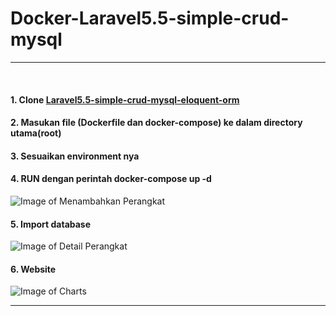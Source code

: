 # Docker-Laravel5.5-simple-crud-mysql
___

<br>

#### 1. Clone <a href="https://github.com/kamilanindita/PHP-Laravel5.5-simple-crud-mysql-eloquent-orm">Laravel5.5-simple-crud-mysql-eloquent-orm</a>

#### 2. Masukan file (Dockerfile dan docker-compose) ke dalam directory utama(root) 

#### 3. Sesuaikan environment nya

#### 4. RUN dengan perintah docker-compose up -d
![Image of Menambahkan Perangkat](https://drive.google.com/uc?export=view&id=1RBEamxwfkNpz3zbjdAYduCCX8KG8TGEo)

#### 5. Import database
![Image of Detail Perangkat](https://drive.google.com/uc?export=view&id=1lyqlrO2IVIAYAjjuASVqWPio7FNA2osK)

#### 6. Website
![Image of Charts](https://drive.google.com/uc?export=view&id=1pY-Lkx5oZfNaIgNqWq_k6ufHIQqaxiJt)

___

